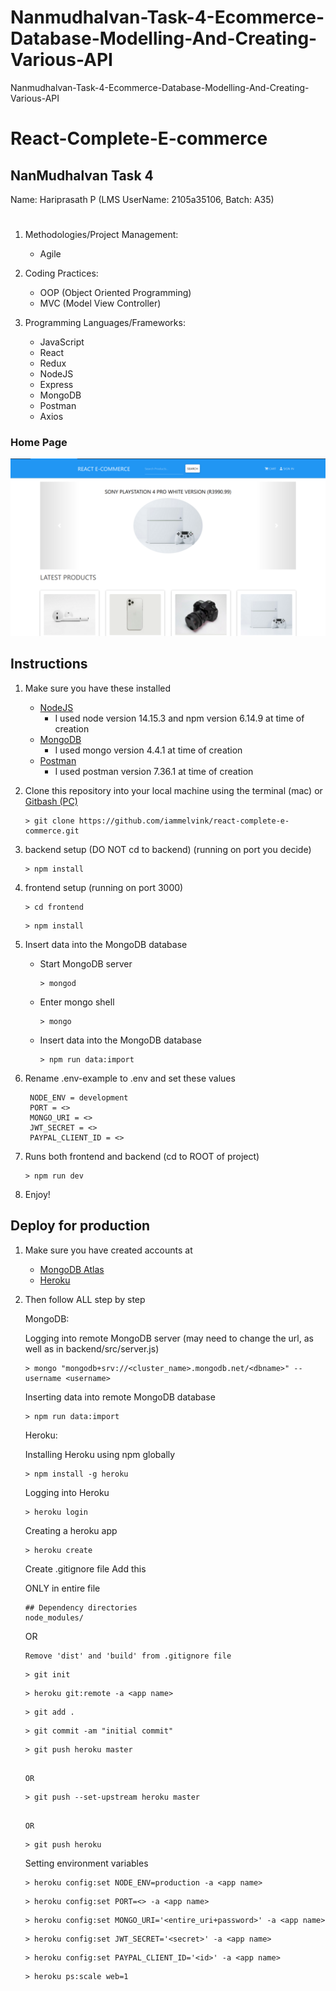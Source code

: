 # Nanmudhalvan-Task-4-Ecommerce-Database-Modelling-And-Creating-Various-API
 Nanmudhalvan-Task-4-Ecommerce-Database-Modelling-And-Creating-Various-API

# React-Complete-E-commerce
 ## NanMudhalvan Task 4
  Name: Hariprasath P (LMS UserName: 2105a35106, Batch: A35)
  #

1. Methodologies/Project Management:

   - Agile

2. Coding Practices:

   - OOP (Object Oriented Programming)
   - MVC (Model View Controller)

3. Programming Languages/Frameworks:
   - JavaScript
   - React
   - Redux
   - NodeJS
   - Express
   - MongoDB
   - Postman
   - Axios



### Home Page

![Home Page](screenshots/home.png 'Home Page')


## Instructions

1. Make sure you have these installed

   - [NodeJS](https://nodejs.org/en/download/ "NodeJS")
      - I used node version 14.15.3 and npm version 6.14.9 at time of creation
   - [MongoDB](https://www.mongodb.com/try/download/community "MongoDB")
      - I used mongo version 4.4.1 at time of creation
   - [Postman](https://www.postman.com/downloads/ "Postman")
      - I used postman version 7.36.1 at time of creation

2. Clone this repository into your local machine using the terminal (mac) or [Gitbash (PC)](https://git-scm.com/download/win "Gitbash (PC)")

   ```
   > git clone https://github.com/iammelvink/react-complete-e-commerce.git
   ```

3. backend setup (DO NOT cd to backend) (running on port you decide)

   ```
   > npm install
   ```

4. frontend setup (running on port 3000)
   ```
   > cd frontend
   ```

   ```
   > npm install
   ```

5. Insert data into the MongoDB database
   - Start MongoDB server
      ```
      > mongod
      ```

   - Enter mongo shell
      ```
      > mongo
      ```

   - Insert data into the MongoDB database
      ```
      > npm run data:import
      ```

6. Rename .env-example to .env
   and set these values
   ```
    NODE_ENV = development
    PORT = <>
    MONGO_URI = <>
    JWT_SECRET = <>
    PAYPAL_CLIENT_ID = <>
   
   ```
7. Runs both frontend and backend (cd to ROOT of project)
   ```
   > npm run dev
   ```

8. Enjoy!

## Deploy for production

1. Make sure you have created accounts at

   - [MongoDB Atlas](https://www.mongodb.com/cloud/atlas/register "MongoDB Atlas")
   - [Heroku](https://signup.heroku.com/login "Heroku")

2. Then follow ALL step by step

   MongoDB:

   Logging into remote MongoDB server (may need to change the url,
   as well as in backend/src/server.js)

   ```
   > mongo "mongodb+srv://<cluster_name>.mongodb.net/<dbname>" --username <username>
   ```

   Inserting data into remote MongoDB database

   ```
   > npm run data:import
   ```

   Heroku:

   Installing Heroku using npm globally

   ```
   > npm install -g heroku
   ```

   Logging into Heroku

   ```
   > heroku login
   ```

   Creating a heroku app

   ```
   > heroku create
   ```

   Create .gitignore file
   Add this

   ONLY in entire file

   ```
   ## Dependency directories
   node_modules/
   ```

   OR

   ```
   Remove 'dist' and 'build' from .gitignore file
   ```

   ```
   > git init
   ```

   ```
   > heroku git:remote -a <app name>
   ```

   ```
   > git add .
   ```

   ```
   > git commit -am "initial commit"
   ```

   ```
   > git push heroku master
   ```
   ```

   OR

   ```   
   ```
   > git push --set-upstream heroku master
   ```
   ```

   OR

   ```   
   ```
   > git push heroku
   ```

   Setting environment variables

   ```
   > heroku config:set NODE_ENV=production -a <app name>
   ```

   ```
   > heroku config:set PORT=<> -a <app name>
   ```

   ```
   > heroku config:set MONGO_URI='<entire_uri+password>' -a <app name>
   ```

   ```
   > heroku config:set JWT_SECRET='<secret>' -a <app name>
   ```

   ```
   > heroku config:set PAYPAL_CLIENT_ID='<id>' -a <app name>
   ```

   ```
   > heroku ps:scale web=1
   ```
